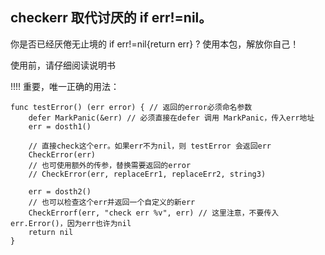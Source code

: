 ## checkerr 取代讨厌的 if err!=nil。
你是否已经厌倦无止境的 if err!=nil{return err} ? 使用本包，解放你自己！

使用前，请仔细阅读说明书

!!!! 重要，唯一正确的用法：
```
func testError() (err error) { // 返回的error必须命名参数
	defer MarkPanic(&err) // 必须直接在defer 调用 MarkPanic，传入err地址
	err = dosth1()

	// 直接check这个err。如果err不为nil，则 testError 会返回err
	CheckError(err)
	// 也可使用额外的传参，替换需要返回的error
	// CheckError(err, replaceErr1, replaceErr2, string3)

	err = dosth2()
	// 也可以检查这个err并返回一个自定义的新err
	CheckErrorf(err, "check err %v", err) // 这里注意，不要传入err.Error()，因为err也许为nil
	return nil
}
```
